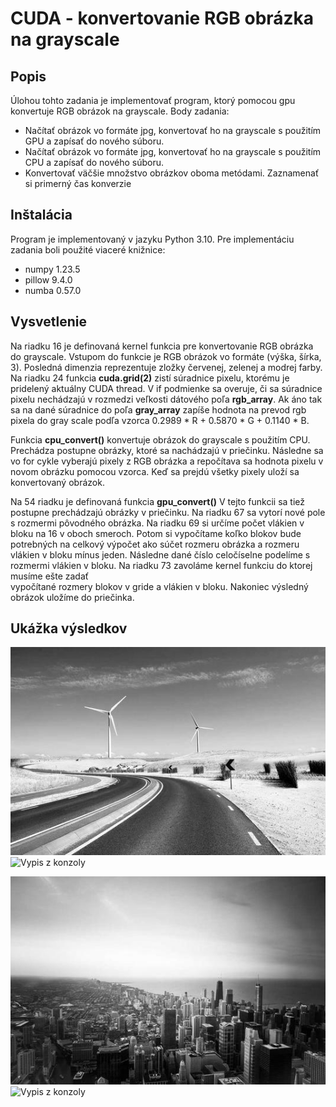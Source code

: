 # CUDA - konvertovanie RGB obrázka na grayscale

## Popis

Úlohou tohto zadania je implementovať program, ktorý pomocou gpu konvertuje RGB obrázok na grayscale.
Body zadania: 
* Načítať obrázok vo formáte jpg, konvertovať ho na grayscale s
použitím GPU a zapísať do nového súboru.
* Načítať obrázok vo formáte jpg, konvertovať ho na grayscale s
použitím CPU a zapísať do nového súboru.
* Konvertovať väčšie množstvo obrázkov oboma metódami. Zaznamenať si primerný čas konverzie

## Inštalácia

Program je implementovaný v jazyku Python 3.10. Pre implementáciu zadania boli použité viaceré knižnice:
* numpy 1.23.5
* pillow 9.4.0
* numba 0.57.0

## Vysvetlenie

Na riadku 16 je definovaná kernel funkcia pre konvertovanie RGB obrázka do grayscale. Vstupom do funkcie je 
RGB obrázok vo formáte (výška, šírka, 3). Posledná dimenzia reprezentuje zložky červenej, zelenej a modrej farby. 
Na riadku 24 funkcia **cuda.grid(2)** zistí súradnice pixelu, ktorému je pridelený aktuálny CUDA thread. 
V if podmienke sa overuje, či sa súradnice pixelu nechádzajú v rozmedzi veľkosti dátového poľa **rgb_array**. Ak áno tak 
sa na dané súradnice do poľa **gray_array** zapíše hodnota na prevod rgb pixela do gray scale podľa vzorca 
0.2989 * R + 0.5870 * G + 0.1140 * B.

Funkcia **cpu_convert()** konvertuje obrázok do grayscale s použitím CPU. Prechádza postupne obrázky, ktoré sa nachádzajú 
v priečinku. Následne sa vo for cykle vyberajú pixely z RGB obrázka a repočítava sa hodnota pixelu v novom obrázku 
pomocou vzorca. Keď sa prejdú všetky pixely uloží sa konvertovaný obrázok.

Na 54 riadku je definovaná funkcia **gpu_convert()** V tejto funkcii sa tiež postupne prechádzajú obrázky v priečinku. 
Na riadku 67 sa vytorí nové pole s rozmermi pôvodného obrázka. Na riadku 69 si určíme počet vlákien v bloku na 16 v oboch smeroch. 
Potom si vypočítame koľko blokov bude potrebných na celkový výpočet ako súčet rozmeru obrázka a rozmeru vlákien v bloku mínus jeden. Následne
dané číslo celočíselne podelíme s rozmermi vlákien v bloku. Na riadku 73 zavoláme kernel funkciu do ktorej musíme ešte zadať  
vypočítané rozmery blokov v gride a vlákien v bloku. Nakoniec výsledný obrázok uložíme do priečinka.

## Ukážka výsledkov

![Vypis z konzoly](grayscale/gray_image5.jpg)
![Vypis z konzoly](images/gray_image13.jpg)

![Vypis z konzoly](grayscale/gray_image17.jpg)
![Vypis z konzoly](images/gray_image13.jpg)




